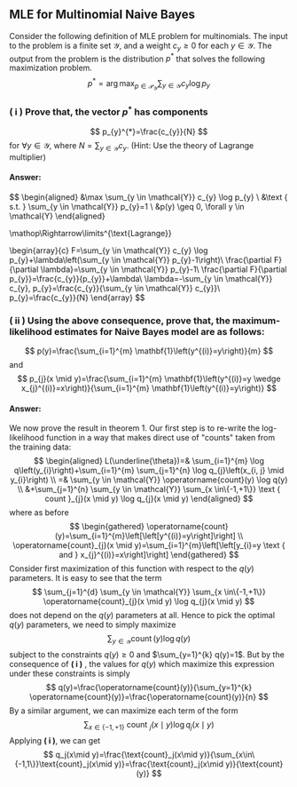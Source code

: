 ## MLE for Multinomial Naive Bayes

Consider the following definition of MLE problem for multinomials. The input to the problem is a finite set $\mathcal Y$, and a weight $c_y\ge0$ for each $y\in\mathcal Y$. The output from the problem is the distribution $p^{*}$ that solves the following maximization problem.
$$
p^{*}=\arg \max _{p \in \mathcal{P}_{\mathcal{Y}}} \sum_{y \in \mathcal{Y}} c_{y} \log p_{y}
$$
### ( i ) Prove that, the vector $p^{*}$ has components

$$
p_{y}^{*}=\frac{c_{y}}{N}
$$
for $\forall y \in \mathcal{Y}$, where $N=\sum_{y \in \mathcal{Y}} c_{y} .$ (Hint: Use the theory of Lagrange multiplier)

#### Answer:

$$
\begin{aligned}
&\max \sum_{y \in \mathcal{Y}} c_{y} \log p_{y} \\
&\text { s.t. } \sum_{y \in \mathcal{Y}} p_{y}=1 \\
&p(y) \geq 0, \forall y \in \mathcal{Y}
\end{aligned}

\mathop\Rightarrow\limits^{\text{Lagrange}}

\begin{array}{c}
F=\sum_{y \in \mathcal{Y}} c_{y} \log p_{y}+\lambda\left(\sum_{y \in \mathcal{Y}} p_{y}-1\right)\\
\frac{\partial F}{\partial \lambda}=\sum_{y \in \mathcal{Y}} p_{y}-1\\
\frac{\partial F}{\partial p_{y}}=\frac{c_{y}}{p_{y}}+\lambda\\
\lambda=-\sum_{y \in \mathcal{Y}} c_{y}, p_{y}=\frac{c_{y}}{\sum_{y \in \mathcal{Y}} c_{y}}\\
p_{y}=\frac{c_{y}}{N}
\end{array}
$$

### ( ii ) Using the above consequence, prove that, the maximum-likelihood estimates for Naive Bayes model are as follows:

$$
p(y)=\frac{\sum_{i=1}^{m} \mathbf{1}\left(y^{(i)}=y\right)}{m}
$$
and
$$
p_{j}(x \mid y)=\frac{\sum_{i=1}^{m} \mathbf{1}\left(y^{(i)}=y \wedge x_{j}^{(i)}=x\right)}{\sum_{i=1}^{m} \mathbf{1}\left(y^{(i)}=y\right)}
$$

#### Answer:

We now prove the result in theorem 1. Our first step is to re-write the log-likelihood function in a way that makes direct use of "counts" taken from the training data:
$$
\begin{aligned}
L(\underline{\theta})=& \sum_{i=1}^{m} \log q\left(y_{i}\right)+\sum_{i=1}^{m} \sum_{j=1}^{n} \log q_{j}\left(x_{i, j} \mid y_{i}\right) \\
=& \sum_{y \in \mathcal{Y}} \operatorname{count}(y) \log q(y) \\
&+\sum_{j=1}^{n} \sum_{y \in \mathcal{Y}} \sum_{x \in\{-1,+1\}} \text { count }_{j}(x \mid y) \log q_{j}(x \mid y)
\end{aligned}
$$
where as before
$$
\begin{gathered}
\operatorname{count}(y)=\sum_{i=1}^{m}\left[\left[y^{(i)}=y\right]\right] \\
\operatorname{count}_{j}(x \mid y)=\sum_{i=1}^{m}\left[\left[y_{i}=y \text { and } x_{j}^{(i)}=x\right]\right]
\end{gathered}
$$
Consider first maximization of this function with respect to the $q(y)$ parameters. It is easy to see that the term
$$
\sum_{j=1}^{d} \sum_{y \in \mathcal{Y}} \sum_{x \in\{-1,+1\}} \operatorname{count}_{j}(x \mid y) \log q_{j}(x \mid y)
$$
does not depend on the $q(y)$ parameters at all. Hence to pick the optimal $q(y)$ parameters, we need to simply maximize
$$
\sum_{y \in \mathcal{Y}} \operatorname{count}(y) \log q(y)
$$
subject to the constraints $q(y) \geq 0$ and $\sum_{y=1}^{k} q(y)=1$. But by the consequence of **( i )** , the values for $q(y)$ which maximize this expression under these constraints is simply
$$
q(y)=\frac{\operatorname{count}(y)}{\sum_{y=1}^{k} \operatorname{count}(y)}=\frac{\operatorname{count}(y)}{n}
$$
By a similar argument, we can maximize each term of the form
$$
\sum_{x \in\{-1,+1\}} \text { count }_{j}(x \mid y) \log q_{j}(x \mid y)
$$
Applying **( i )**, we can get
$$
q_j(x\mid y)=\frac{\text{count}_j(x\mid y)}{\sum_{x\in\{-1,1\}}\text{count}_j(x\mid y)}=\frac{\text{count}_j(x\mid y)}{\text{count}(y)}
$$
